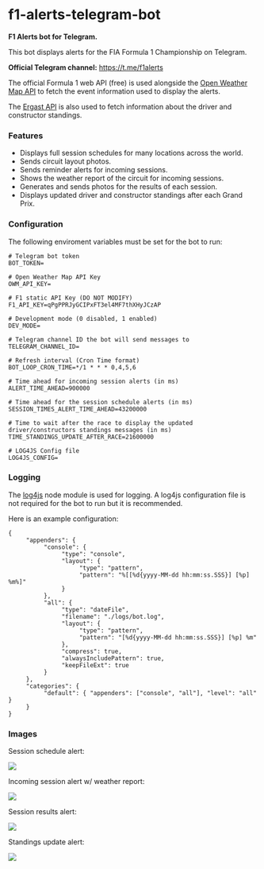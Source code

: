 # f1-alerts-telegram-bot


**F1 Alerts bot for Telegram.**

This bot displays alerts for the FIA Formula 1 Championship on Telegram.

**Official Telegram channel:** https://t.me/f1alerts

The official Formula 1 web API (free) is used alongside the [Open Weather Map API](https://openweathermap.org/) to fetch the event information used to display the alerts.

The [Ergast API](http://ergast.com/mrd/) is also used to fetch information about the driver and constructor standings.

### Features

- Displays full session schedules for many locations across the world.
- Sends circuit layout photos.
- Sends reminder alerts for incoming sessions.
- Shows the weather report of the circuit for incoming sessions.
- Generates and sends photos for the results of each session.
- Displays updated driver and constructor standings after each Grand Prix.

### Configuration

The following enviroment variables must be set for the bot to run:

```
# Telegram bot token
BOT_TOKEN=

# Open Weather Map API Key
OWM_API_KEY=

# F1 static API Key (DO NOT MODIFY)
F1_API_KEY=qPgPPRJyGCIPxFT3el4MF7thXHyJCzAP

# Development mode (0 disabled, 1 enabled)
DEV_MODE=

# Telegram channel ID the bot will send messages to
TELEGRAM_CHANNEL_ID=

# Refresh interval (Cron Time format)
BOT_LOOP_CRON_TIME=*/1 * * * 0,4,5,6

# Time ahead for incoming session alerts (in ms)
ALERT_TIME_AHEAD=900000

# Time ahead for the session schedule alerts (in ms)
SESSION_TIMES_ALERT_TIME_AHEAD=43200000

# Time to wait after the race to display the updated driver/constructors standings messages (in ms)
TIME_STANDINGS_UPDATE_AFTER_RACE=21600000

# LOG4JS Config file
LOG4JS_CONFIG=
```

### Logging

The [log4js](https://www.npmjs.com/package/log4js) node module is used for logging. A log4js configuration file is not required for the bot to run but it is recommended.

Here is an example configuration:

```
{
     "appenders": {
          "console": {
               "type": "console",
               "layout": {
                    "type": "pattern",
                    "pattern": "%[[%d{yyyy-MM-dd hh:mm:ss.SSS}] [%p] %m%]"
               }
          },
          "all": {
               "type": "dateFile",
               "filename": "./logs/bot.log",
               "layout": {
                    "type": "pattern",
                    "pattern": "[%d{yyyy-MM-dd hh:mm:ss.SSS}] [%p] %m"
               },
               "compress": true,
               "alwaysIncludePattern": true,
               "keepFileExt": true
          }
     },
     "categories": {
          "default": { "appenders": ["console", "all"], "level": "all" }
     }
}
```

### Images

Session schedule alert:

![](https://user-images.githubusercontent.com/22688330/69465891-c9c10080-0d82-11ea-887b-677c91699fd0.png)

Incoming session alert w/ weather report:

![](https://user-images.githubusercontent.com/22688330/69465920-df362a80-0d82-11ea-932a-265a02cbc0e4.PNG)

Session results alert:

![](https://user-images.githubusercontent.com/22688330/69465944-f70dae80-0d82-11ea-9a84-4481f5325c35.PNG)

Standings update alert:

![](https://user-images.githubusercontent.com/22688330/69465988-1ad0f480-0d83-11ea-98a3-96ba809104ab.PNG)